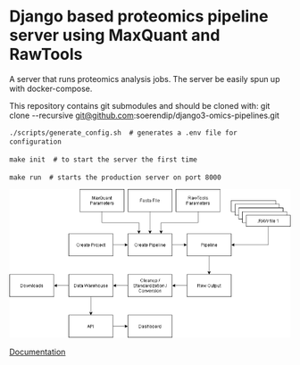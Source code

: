 # Django based proteomics pipeline server using MaxQuant and RawTools

A server that runs proteomics analysis jobs. 
The server be easily spun up with docker-compose.

This repository contains git submodules and should be cloned with:
    git clone --recursive git@github.com:soerendip/django3-omics-pipelines.git

    ./scripts/generate_config.sh  # generates a .env file for configuration

    make init  # to start the server the first time

    make run  # starts the production server on port 8000


![](./docs/img/workflow.png)


[Documentation](https://soerendip.github.io/django3-omics-pipelines/)